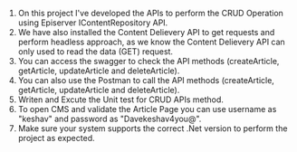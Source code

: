 1) On this project I've developed the APIs to perform the CRUD Operation using Episerver IContentRepository API.
2) We have also installed the Content Delievery API to get requests and perform headless approach, as we know the Content Delievery API can only used to read the data (GET) request.
3) You can access the swagger to check the API methods (createArticle, getArticle, updateArticle and deleteArticle).
4) You can also use the Postman to call the API methods (createArticle, getArticle, updateArticle and deleteArticle).
5) Writen and Excute the Unit test for CRUD APIs method.
6) To open CMS and validate the Article Page you can use username as "keshav" and password as "Davekeshav4you@".
7) Make sure your system supports the correct .Net version to perform the project as expected.
